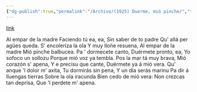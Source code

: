 ```yaml
---
{"dg-publish":true,"permalink":"/Archivo/(1925) Duerme, mió pinche/","tags":["#Siglo_20","a1925","central","Francisco_González_Prieto","escrito","Gijón","poema"]}
---
```


[link](https://asturies.com/cavedaynava/duerme.txt)

Al empar de la madre
Faciendo tú ea, ea,
Sin saber de to padre
Qu' allá per agües queda.
S' encoleriza la ola 
Y muy lloñe resuena, 
Al empar de la madre
Mió pinche balbucea.
Pa ' dormecete canto, 
Duérmete pronto, ea, 
Yo sofoco un sollozu
Porque mió voz ya tembla. 
Pos la mar tá muy brava, 
Mió corazón s' apena, 
Y e precisu que cante, 
Duérmete ya á mió vera. 
Qu' anque 'l dolor m' axita, 
Tu dormirás sin pena, 
Y un día serás marinu 
Pa dir á lluengas tierras 
Sobre la ola iracunda 
Bien cedo de mió vera: 
Non crezcas tan deprisa, 
Que 'l perdete m' apena.